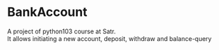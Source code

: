 # BankAccount
A project of python103 course at Satr.<br/>
It allows initiating a new account, deposit, withdraw and balance-query
